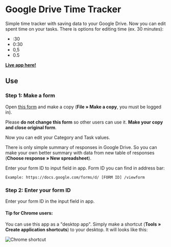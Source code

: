 Google Drive Time Tracker
=========================

Simple time tracker with saving data to your Google Drive. Now you can edit spent time on your tasks. There is options for editing time (ex. 30 minutes):
* :30
* 0:30
* 0,5
* 0.5

**[Live app here!](http://apps.rotten77.cz/time-tracker/)**

## Use
### Step 1: Make a form


Open [this form](https://docs.google.com/forms/d/1Bsv2Yb93JYs7gfGr_QZ3UE54syOrB6OGylmEamA_s7U/edit?usp=sharing) and make a copy (<strong>File &raquo; Make a copy</strong>, you must be logged in).
		
Please **do not change this form** so other users can use it. **Make your copy and close original form**.
		
Now you can edit your Category and Task values.
		
There is only simple summary of responses in Google Drive. So you can make your own better summary with data from new table of responses (<strong>Choose response &raquo; New spreadsheet</strong>).
		
Enter your form ID to input field in app. Form ID you can find in address bar:

	Example: https://docs.google.com/forms/d/ [FORM ID] /viewform
		
### Step 2: Enter your form ID

Enter your form ID in the input field in app.


#### Tip for Chrome users:
You can use this app as a &quot;desktop app&quot;. Simply make a shortcut (<strong>Tools &raquo; Create application shortcuts</strong>) to your desktop. It will looks like this:



![Chrome shortcut](http://apps.rotten77.cz/time-tracker/chrome-shortcut.png "Chrome shortcut")
